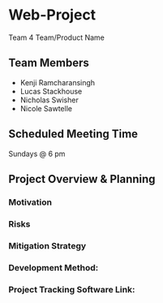# Web-Project
Team 4
Team/Product Name

## **Team Members**
- Kenji Ramcharansingh
- Lucas Stackhouse
- Nicholas Swisher
- Nicole Sawtelle

## **Scheduled Meeting Time**
Sundays @ 6 pm

## **Project Overview & Planning**
### **Motivation**

### **Risks**

### **Mitigation Strategy**

### **Development Method:**

### **Project Tracking Software Link:**
